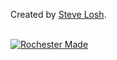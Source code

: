 Created by [Steve Losh](http://stevelosh.com).

<br/><a id='rochester-made' href='https://rochestermade.com' title='Rochester Made'><img src='http://rochestermade.com/media/images/rochester-made-dark-on-light.png' alt='Rochester Made' title='Rochester Made' /></a>
